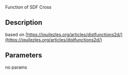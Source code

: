 Function of SDF Cross


## Description


based on [https://iquilezles.org/articles/distfunctions2d/](https://iquilezles.org/articles/distfunctions2d/)

## Parameters
no params